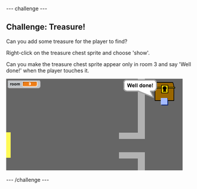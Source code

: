 --- challenge ---
## Challenge: Treasure!

Can you add some treasure for the player to find?

Right-click on the treasure chest sprite and choose 'show'.

Can you make the treasure chest sprite appear only in room 3 and say 'Well done!' when the player touches it.

![screenshot](images/world-treasure.png)

--- /challenge ---
